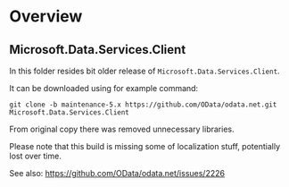 # Overview



## Microsoft.Data.Services.Client

In this folder resides bit older release of `Microsoft.Data.Services.Client`.

It can be downloaded using for example command:

```
git clone -b maintenance-5.x https://github.com/OData/odata.net.git Microsoft.Data.Services.Client
```

From original copy there was removed unnecessary libraries.



Please note that this build is missing some of localization stuff, potentially lost over time.

See also: https://github.com/OData/odata.net/issues/2226

